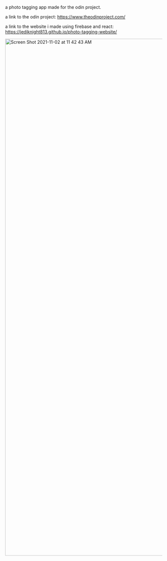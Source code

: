 a photo tagging app made for the odin project.

a link to the odin project: https://www.theodinproject.com/

a link to the website i made using firebase and react: https://jediknight813.github.io/photo-tagging-website/

<img width="1660" alt="Screen Shot 2021-11-02 at 11 42 43 AM" src="https://user-images.githubusercontent.com/17935336/139908753-67a59282-9497-42e6-b39a-dff2c4b96f06.png">
